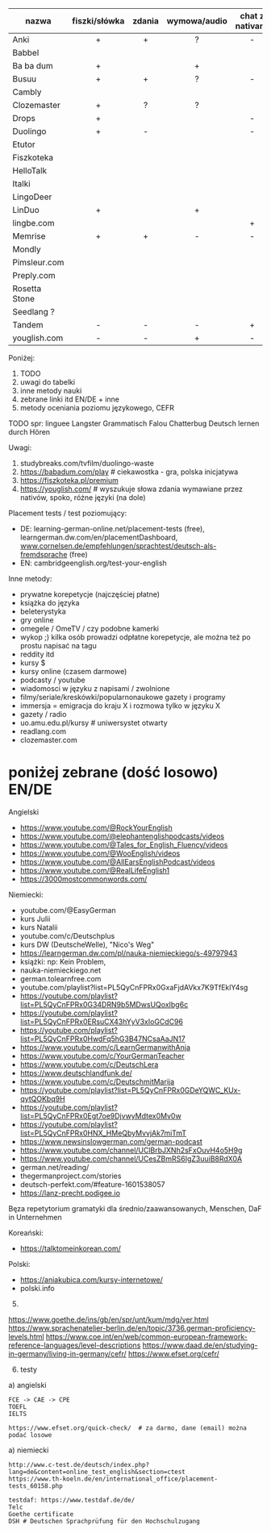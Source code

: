 | nazwa         | fiszki/słówka | zdania | wymowa/audio | chat z nativami | rozmowy/vid z nativami | darmowe | płatne | FOSS | anonymous? | uwagi | ceryfikat? |
|---------------|:-------------:|:------:|:------------:|:---------------:|:----------------------:|:-------:|:------:|:----:|:----------:|:-----:|------------|
| Anki          |       +       |   +    |      ?       |        -        |           -            |    +    |   -    |  +?  |     +      |       |            |
| Babbel        |               |        |              |                 |                        |         |        |      |            |       |            |
| Ba ba dum     |       +       |        |      +       |                 |                        |    +    |        |      |     +      |   2   |            |
| Busuu         |       +       |   +    |      ?       |        -        |           -            |         |        |      |            |       |            |
| Cambly        |               |        |              |                 |                        |         |        |      |            |       |            |
| Clozemaster   |       +       |   ?    |      ?       |                 |                        |    ?    |        |      |            |       |            |
| Drops         |       +       |        |              |        -        |           -            |    +    |   +    |      |            |       |            |
| Duolingo      |       +       |   -    |              |        -        |           -            |    +    |   +    |      |            |   1   |            |
| Etutor        |               |        |              |                 |                        |         |   +    |      |            |       |            |
| Fiszkoteka    |               |        |              |                 |                        |         |   +    |      |            |   3   |            |
| HelloTalk     |               |        |              |                 |                        |         |   +    |      |            |       |            |
| Italki        |               |        |              |                 |                        |         |        |      |            |       |            |
| LingoDeer     |               |        |              |                 |                        |         |        |      |            |       |            |
| LinDuo        |       +       |        |      +       |                 |                        |    +    |   +    |      |            |       |            |
| lingbe.com    |               |        |              |        +        |                        |         |        |      |            |       |            |
| Memrise       |       +       |   +    |      -       |        -        |           -            |         |        |      |            |       |            |
| Mondly        |               |        |              |                 |                        |         |        |      |            |       |            |
| Pimsleur.com  |               |        |              |                 |                        |         |   +    |  -   |  -, email  |       |            |
| Preply.com    |               |        |              |                 |           +            |    -    |   +    |  -   |            |       |            |
| Rosetta Stone |               |        |              |                 |                        |         |   +    |      |            |       |            |
| Seedlang ?    |               |        |              |                 |                        |         |        |      |            |       |            |
| Tandem        |       -       |   -    |      -       |        +        |           +            |    +    |   +    |  -   |  -,email   |       |            |
| youglish.com  |       -       |   -    |      +       |        -        |           -            |    +    |   -    |      |     +      |   4   | -          |

Poniżej:
1. TODO
2. uwagi do tabelki
3. inne metody nauki
4. zebrane linki itd EN/DE + inne
5. metody oceniania poziomu językowego, CEFR






TODO spr:
linguee
Langster
Grammatisch
Falou
Chatterbug
Deutsch lernen durch Hören



Uwagi:

1. studybreaks.com/tvfilm/duolingo-waste
2. https://babadum.com/play # ciekawostka - gra, polska inicjatywa
3. https://fiszkoteka.pl/premium
4. https://youglish.com/    # wyszukuje słowa zdania wymawiane przez nativów, spoko, różne języki (na dole)

Placement tests / test poziomujący:
- DE: learning-german-online.net/placement-tests (free), learngerman.dw.com/en/placementDashboard, www.cornelsen.de/empfehlungen/sprachtest/deutsch-als-fremdsprache (free)
- EN: cambridgeenglish.org/test-your-english


Inne metody:

- prywatne korepetycje (najczęściej płatne)
- książka do języka
- beleterystyka
- gry online
- omegele / OmeTV / czy podobne kamerki
- wykop ;) kilka osób prowadzi odpłatne korepetycje, ale można też po prostu napisać na tagu
- reddity itd
- kursy $
- kursy online (czasem darmowe)
- podcasty / youtube
- wiadomosci w języku z napisami / zwolnione
- filmy/seriale/kreskówki/popularnonaukowe gazety i programy
- immersja = emigracja do kraju X i rozmowa tylko w języku X
- gazety / radio
- uo.amu.edu.pl/kursy  # uniwersystet otwarty
- readlang.com
- clozemaster.com

# poniżej zebrane (dość losowo) EN/DE

Angielski
- https://www.youtube.com/@RockYourEnglish
- https://www.youtube.com/@elephantenglishpodcasts/videos
- https://www.youtube.com/@Tales_for_English_Fluency/videos
- https://www.youtube.com/@WooEnglish/videos
- https://www.youtube.com/@AllEarsEnglishPodcast/videos
- https://www.youtube.com/@RealLifeEnglish1
- https://3000mostcommonwords.com/

Niemiecki:
- youtube.com/@EasyGerman
- kurs Julii
- kurs Natalii
- youtube.com/c/Deutschplus
- kurs DW (DeutscheWelle), "Nico's Weg"
- https://learngerman.dw.com/pl/nauka-niemieckiego/s-49797943
- książki: np: Kein Problem,
- nauka-niemieckiego.net
- german.tolearnfree.com
- youtube.com/playlist?list=PL5QyCnFPRx0GxaFjdAVkx7K9TfEklY4sg
- https://youtube.com/playlist?list=PL5QyCnFPRx0G34DRN9b5MDwsUQoxIbg6c
- https://youtube.com/playlist?list=PL5QyCnFPRx0ERsuCX43hYyV3xIoGCdC96
- https://youtube.com/playlist?list=PL5QyCnFPRx0HwdFq5hG3B47NCsaAaJN17
- https://www.youtube.com/c/LearnGermanwithAnja
- https://www.youtube.com/c/YourGermanTeacher
- https://www.youtube.com/c/DeutschLera
- https://www.deutschlandfunk.de/
- https://www.youtube.com/c/DeutschmitMarija
- https://youtube.com/playlist?list=PL5QyCnFPRx0GDeYQWC_KUx-qytQOKbq9H
- https://youtube.com/playlist?list=PL5QyCnFPRx0Egt7oe9DjvwyMdtex0Mv0w
- https://youtube.com/playlist?list=PL5QyCnFPRx0HNX_HMeQbyMvvjAk7miTmT
- https://www.newsinslowgerman.com/german-podcast
- https://www.youtube.com/channel/UClBrbJXNh2sFxOuvH4o5H9g
- https://www.youtube.com/channel/UCesZBmRS6IgZ3uuiB8RdX0A
- german.net/reading/
- thegermanproject.com/stories
- deutsch-perfekt.com/#feature-1601538057
- https://lanz-precht.podigee.io

 Bęza repetytorium gramatyki dla średnio/zaawansowanych, Menschen, DaF in Unternehmen


Koreański:
- https://talktomeinkorean.com/


Polski:

- https://aniakubica.com/kursy-internetowe/
- polski.info




5. 
https://www.goethe.de/ins/gb/en/spr/unt/kum/mdg/ver.html
https://www.sprachenatelier-berlin.de/en/topic/3736.german-proficiency-levels.html
https://www.coe.int/en/web/common-european-framework-reference-languages/level-descriptions
https://www.daad.de/en/studying-in-germany/living-in-germany/cefr/
https://www.efset.org/cefr/


6. testy

  a) angielski

	FCE -> CAE -> CPE
	TOEFL
	IELTS

	https://www.efset.org/quick-check/  # za darmo, dane (email) można podać losowe


  a) niemiecki

	http://www.c-test.de/deutsch/index.php?lang=de&content=online_test_english&section=ctest
	https://www.th-koeln.de/en/international_office/placement-tests_60158.php

	testdaf: https://www.testdaf.de/de/
	Telc
	Goethe certificate
	DSH # Deutschen Sprachprüfung für den Hochschulzugang
